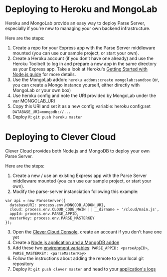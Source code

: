 # Deploying to Heroku and MongoLab

Heroku and MongoLab provide an easy way to deploy Parse Server, especially if you're new to managing your own backend infrastructure.

Here are the steps:

1. Create a repo for your Express app with the Parse Server middleware mounted (you can use our sample project, or start your own).
2. Create a Heroku account (if you don’t have one already) and use the Heroku Toolbelt to log in and prepare a new app in the same directory as your Express app. Take a look at Heroku's [Getting Started with Node.js guide](https://devcenter.heroku.com/articles/getting-started-with-nodejs#introduction) for more details.
3. Use the MongoLab addon: `heroku addons:create mongolab:sandbox` (or, you can create a Mongo instance yourself, either directly with MongoLab or your own box)
4. Use heroku config and note the URI provided by MongoLab under the var MONGOLAB_URI
5. Copy this URI and set it as a new config variable: heroku config:set `DATABASE_URI=mongodb://...`
6. Deploy it: `git push heroku master`

# Deploying to Clever Cloud

Clever Cloud provides both Node.js and MongoDB to deploy your own Parse Server.

Here are the steps:

1. Create a new / use an existing Express app with the Parse Server middleware mounted (you can use our sample project, or start your own).
2. Modify the parse-server instanciation following this example:
```
var api = new ParseServer({
  databaseURI: process.env.MONGODB_ADDON_URI,
  cloud: process.env.CLOUD_CODE_MAIN || __dirname + '/cloud/main.js',
  appId: process.env.PARSE_APPID,
  masterKey: process.env.PARSE_MASTERKEY
});

```
3. Open the [Clever Cloud Console](https://console.clever-cloud.com), create an account if you don't have one yet
4. Create a [Node.js application and a MongoDB addon](https://www.clever-cloud.com/doc/clever-cloud-overview/add-application/)
5. Add these two [environment variables](https://www.clever-cloud.com/doc/admin-console/environment-variables/): ``PARSE_APPID: <parseAppID>``, ``PARSE_MASTERKEY: <parseMasterKey>``
6. Follow the instructions about adding the remote to your local git repository
7. Deploy it: ``git push clever master`` and head to your [application's logs](https://www.clever-cloud.com/doc/admin-console/apps-management/)

